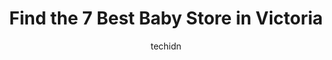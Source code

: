 ---
layout: ampstory
image: https://i0.wp.com/www.auto.or.id/wp-content/uploads/2023/06/momease-baby-boutique-0-victoria-1686324141.jpeg?resize=640,853
author: techidn
featured: false
description: Victoria, British Columbia, Canada is a haven for Baby Store enthusiasts, boasting an impressive array of 7 top-notch establishments. Whether youre a seasoned connoisseur or simply curious 
title: Find the 7 Best Baby Store in Victoria
cover:
   title: Find the 7 Best Baby Store in Victoria
   subtitle: AUTO.OR.ID
   background: https://www.auto.or.id/wp-content/uploads/2023/06/momease-baby-boutique-0-victoria-1686324141.jpeg

pages: 
 - layout: thirds
   top: <h1>#1 Kaboodles Victoria</h1>
   bottom: "<p>What a great store! Especially if youre looking for a large selection of stuffies. The website is well done to show inventory which made my trip super fast and easy.</p>"
   background: https://www.auto.or.id/wp-content/uploads/2023/06/momease-baby-boutique-1-victoria-1686324143.jpeg
   backgroundblur: true
 - layout: thirds
   top: <h1>#2 Momease Baby Boutique</h1>
   bottom: "<p>1581 Hillside Ave, Victoria, BC V8T 2C1, Canada</p>"
   background: https://www.auto.or.id/wp-content/uploads/2023/06/momease-baby-boutique-2-victoria-1686324144.jpeg
   cta:
      link: https://www.auto.or.id/find-the-7-best-baby-store-in-victoria/
      text: Find the 7 Best Baby Store in Victoria
 - layout: thirds
   top: <h1>#3 Once Upon A Child Victoria</h1>
   bottom: "<p>1563 Pandora Ave, Victoria, BC V8R 6P9, Canada</p>"
   background: https://images.unsplash.com/photo-1534285686845-f2a7844e65b1?ixlib=rb-4.0.3&ixid=MnwxMjA3fDB8MHxwaG90by1wYWdlfHx8fGVufDB8fHx8&auto=format&fit=crop&w=640&h=853&q=80
   cta:
      link: https://www.auto.or.id/find-the-7-best-baby-store-in-victoria/
      text: Find the 7 Best Baby Store in Victoria
 - layout: thirds
   top: <h1>#4 TJs The Kiddies Store</h1>
   bottom: "<p>3045 Douglas St, Victoria, BC V8T 4N2, Canada</p>"
   background: https://images.unsplash.com/photo-1610998342124-c4fcba4cf4bf?ixlib=rb-4.0.3&ixid=MnwxMjA3fDB8MHxwaG90by1wYWdlfHx8fGVufDB8fHx8&auto=format&fit=crop&w=640&h=853&q=80
   cta:
      link: https://www.auto.or.id/find-the-7-best-baby-store-in-victoria/
      text: Find the 7 Best Baby Store in Victoria
 - layout: thirds
   top: <h1>#5 Thistle & Wren Boutique Inc.</h1>
   bottom: "<p>1311 Gladstone Ave, Victoria, BC V8T 2Y6, Canada</p>"
   background: https://images.unsplash.com/photo-1542728212-aca4817f0610?ixlib=rb-4.0.3&ixid=MnwxMjA3fDB8MHxwaG90by1wYWdlfHx8fGVufDB8fHx8&auto=format&fit=crop&w=640&h=853&q=80
   cta:
      link: https://www.auto.or.id/find-the-7-best-baby-store-in-victoria/
      text: Find the 7 Best Baby Store in Victoria
 - layout: thirds
   top: <h1>#6 Abby Sprouts</h1>
   bottom: "<p>2259 Oak Bay Ave, Victoria, BC V8R 1G6, Canada</p>"
   background: https://images.unsplash.com/photo-1619844175408-c05947985e2d?ixlib=rb-4.0.3&ixid=MnwxMjA3fDB8MHxwaG90by1wYWdlfHx8fGVufDB8fHx8&auto=format&fit=crop&w=640&h=853&q=80
   cta:
      link: https://www.auto.or.id/find-the-7-best-baby-store-in-victoria/
      text: Find the 7 Best Baby Store in Victoria
 - layout: thirds
   top: <h1>#7 Bellies In Bloom Maternity</h1>
   bottom: "<p>3531 Uptown Blvd #113, Victoria, BC V8Z 0B9, Canada</p>"
   background: https://images.unsplash.com/photo-1532245128003-3db26c775465?ixlib=rb-4.0.3&ixid=MnwxMjA3fDB8MHxwaG90by1wYWdlfHx8fGVufDB8fHx8&auto=format&fit=crop&w=640&h=853&q=80
   cta:
      link: https://www.auto.or.id/find-the-7-best-baby-store-in-victoria/
      text: Find the 7 Best Baby Store in Victoria
 - layout: thirds
   middle: Continue reading...
   background: https://images.unsplash.com/photo-1617814086906-d847a8bc6fca?ixlib=rb-4.0.3&ixid=MnwxMjA3fDB8MHxwaG90by1wYWdlfHx8fGVufDB8fHx8&auto=format&fit=crop&w=640&h=853&q=80
   cta:
      link: https://www.auto.or.id/find-the-7-best-baby-store-in-victoria/
      text: Find the 7 Best Baby Store in Victoria

---